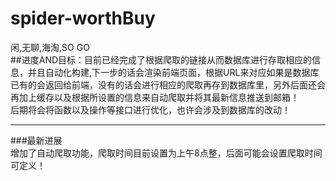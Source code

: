 # spider-worthBuy
闲,无聊,海淘,SO GO</br>
##进度AND目标：目前已经完成了根据爬取的链接从而数据库进行存取相应的信息，并且自动化构建,下一步的话会渲染前端页面，根据URL来对应如果是数据库已有的会返回给前端，没有的话会进行相应的爬取再存到数据库里，另外后面还会再加上缓存以及根据所设置的信息来自动爬取并将其最新信息推送到邮箱！</br>
后期将会将函数以及操作等接口进行优化，也许会涉及到数据库的改动！<br>
***
###最新进展</br>
增加了自动爬取功能，爬取时间目前设置为上午8点整，后面可能会设置爬取时间可定义！
